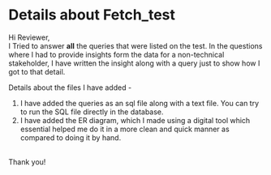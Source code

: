# Details about Fetch_test

Hi Reviewer,
<br>
I Tried to answer **all** the queries that were listed on the test. In the questions where I had to provide insights form the data for a non-technical stakeholder, I have written the insight along with a query just to show how I got to that detail.

Details about the files I have added -
1. I have added the queries as an sql file along with a text file. You can try to run the SQL file directly in the database.
2. I have added the ER diagram, which I made using a digital tool which essential helped me do it in a more clean and quick manner as compared to doing it by hand.
<br>
Thank you!

